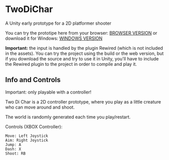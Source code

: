 # TwoDiChar
A Unity early prototype for a 2D platformer shooter

You can try the prototipe here from your browser: [BROWSER VERSION](https://delunado.itch.io/two-di-char)  or  download it for Windows: [WINDOWS VERSION](https://github.com/Delunado/TwoDiChar/raw/main/Executables/ExecutableWindows.zip) 

**Important:** the input is handled by the plugin Rewired (which is not included in the assets). You can try the project using the build or the web version, but if you download the source and try to use it in Unity, you'll have to include the Rewired plugin to the project in order to compile and play it.

## Info and Controls
Important: only playable with a controller!

Two Di Char is a 2D controller prototype, where you play as a little creature who can move around and shoot. 

The world is randomly generated each time you play/restart. 

Controls (XBOX Controller):

    Move: Left Joystick
    Aim: Right Joystick
    Jump: A
    Dash: X
    Shoot: RB
